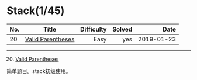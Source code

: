 # Stack(1/45)
No.|Title|Difficulty|Solved|Date
--|:--:|--:|--:|--:|
20|[Valid Parentheses](https://leetcode.com/problems/valid-parentheses/)|Easy|yes|2019-01-23


-------------------------------------------------------------

20. [Valid Parentheses](https://leetcode.com/problems/valid-parentheses/)

简单题目。stack初级使用。

   

